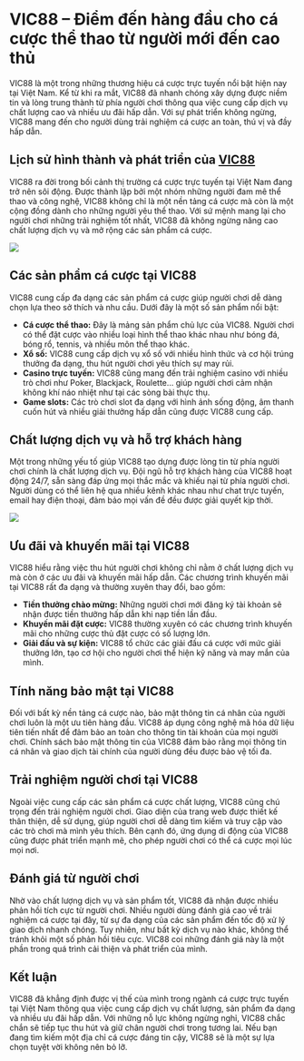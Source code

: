 <h1>VIC88 – Điểm đến hàng đầu cho cá cược thể thao từ người mới đến cao thủ</h1><p>VIC88 là một trong những thương hiệu cá cược trực tuyến nổi bật hiện nay tại Việt Nam. Kể từ khi ra mắt, VIC88 đã nhanh chóng xây dựng được niềm tin và lòng trung thành từ phía người chơi thông qua việc cung cấp dịch vụ chất lượng cao và nhiều ưu đãi hấp dẫn. Với sự phát triển không ngừng, VIC88 mang đến cho người dùng trải nghiệm cá cược an toàn, thú vị và đầy hấp dẫn.</p>
<h2>Lịch sử hình thành và phát triển của <strong><a href="https://vic88.today/">VIC88</a></strong></h2><p>VIC88 ra đời trong bối cảnh thị trường cá cược trực tuyến tại Việt Nam đang trở nên sôi động. Được thành lập bởi một nhóm những người đam mê thể thao và công nghệ, VIC88 không chỉ là một nền tảng cá cược mà còn là một cộng đồng dành cho những người yêu thể thao. Với sứ mệnh mang lại cho người chơi những trải nghiệm tốt nhất, VIC88 đã không ngừng nâng cao chất lượng dịch vụ và mở rộng các sản phẩm cá cược.</p>
<img src="https://vic88.com/images/logo/logo_vic88.png">
<h2>Các sản phẩm cá cược tại VIC88</h2><p>VIC88 cung cấp đa dạng các sản phẩm cá cược giúp người chơi dễ dàng chọn lựa theo sở thích và nhu cầu. Dưới đây là một số sản phẩm nổi bật:</p><ul><li><strong>Cá cược thể thao:</strong> Đây là mảng sản phẩm chủ lực của VIC88. Người chơi có thể đặt cược vào nhiều loại hình thể thao khác nhau như bóng đá, bóng rổ, tennis, và nhiều môn thể thao khác.</li><li><strong>Xổ số:</strong> VIC88 cung cấp dịch vụ xổ số với nhiều hình thức và cơ hội trúng thưởng đa dạng, thu hút người chơi yêu thích sự may rủi.</li><li><strong>Casino trực tuyến:</strong> VIC88 cũng mang đến trải nghiệm casino với nhiều trò chơi như Poker, Blackjack, Roulette... giúp người chơi cảm nhận không khí náo nhiệt như tại các sòng bài thực thụ.</li><li><strong>Game slots:</strong> Các trò chơi slot đa dạng với hình ảnh sống động, âm thanh cuốn hút và nhiều giải thưởng hấp dẫn cũng được VIC88 cung cấp.</li></ul>
<h2>Chất lượng dịch vụ và hỗ trợ khách hàng</h2><p>Một trong những yếu tố giúp VIC88 tạo dựng được lòng tin từ phía người chơi chính là chất lượng dịch vụ. Đội ngũ hỗ trợ khách hàng của VIC88 hoạt động 24/7, sẵn sàng đáp ứng mọi thắc mắc và khiếu nại từ phía người chơi. Người dùng có thể liên hệ qua nhiều kênh khác nhau như chat trực tuyến, email hay điện thoại, đảm bảo mọi vấn đề đều được giải quyết kịp thời.</p>
<img src="https://drive.google.com/file/d/1VfbrbPHVh0Udk2U9qpBMx35ezYaG5_fm/view?usp=drive_link">
<h2>Ưu đãi và khuyến mãi tại VIC88</h2><p>VIC88 hiểu rằng việc thu hút người chơi không chỉ nằm ở chất lượng dịch vụ mà còn ở các ưu đãi và khuyến mãi hấp dẫn. Các chương trình khuyến mãi tại VIC88 rất đa dạng và thường xuyên thay đổi, bao gồm:</p><ul><li><strong>Tiền thưởng chào mừng:</strong> Những người chơi mới đăng ký tài khoản sẽ nhận được tiền thưởng hấp dẫn khi nạp tiền lần đầu.</li><li><strong>Khuyến mãi đặt cược:</strong> VIC88 thường xuyên có các chương trình khuyến mãi cho những cược thủ đặt cược có số lượng lớn.</li><li><strong>Giải đấu và sự kiện:</strong> VIC88 tổ chức các giải đấu cá cược với mức giải thưởng lớn, tạo cơ hội cho người chơi thể hiện kỹ năng và may mắn của mình.</li></ul>
<h2>Tính năng bảo mật tại VIC88</h2><p>Đối với bất kỳ nền tảng cá cược nào, bảo mật thông tin cá nhân của người chơi luôn là một ưu tiên hàng đầu. VIC88 áp dụng công nghệ mã hóa dữ liệu tiên tiến nhất để đảm bảo an toàn cho thông tin tài khoản của mọi người chơi. Chính sách bảo mật thông tin của VIC88 đảm bảo rằng mọi thông tin cá nhân và giao dịch tài chính của người dùng đều được bảo vệ tối đa.</p>
<h2>Trải nghiệm người chơi tại VIC88</h2><p>Ngoài việc cung cấp các sản phẩm cá cược chất lượng, VIC88 cũng chú trọng đến trải nghiệm người chơi. Giao diện của trang web được thiết kế thân thiện, dễ sử dụng, giúp người chơi dễ dàng tìm kiếm và truy cập vào các trò chơi mà mình yêu thích. Bên cạnh đó, ứng dụng di động của VIC88 cũng được phát triển mạnh mẽ, cho phép người chơi có thể cá cược mọi lúc mọi nơi.</p>
<h2>Đánh giá từ người chơi</h2><p>Nhờ vào chất lượng dịch vụ và sản phẩm tốt, VIC88 đã nhận được nhiều phản hồi tích cực từ người chơi. Nhiều người dùng đánh giá cao về trải nghiệm cá cược tại đây, từ sự đa dạng của các sản phẩm đến tốc độ xử lý giao dịch nhanh chóng. Tuy nhiên, như bất kỳ dịch vụ nào khác, không thể tránh khỏi một số phản hồi tiêu cực. VIC88 coi những đánh giá này là một phần trong quá trình cải thiện và phát triển của mình.</p>
<h2>Kết luận</h2><p>VIC88 đã khẳng định được vị thế của mình trong ngành cá cược trực tuyến tại Việt Nam thông qua việc cung cấp dịch vụ chất lượng, sản phẩm đa dạng và nhiều ưu đãi hấp dẫn. Với những nỗ lực không ngừng nghỉ, VIC88 chắc chắn sẽ tiếp tục thu hút và giữ chân người chơi trong tương lai. Nếu bạn đang tìm kiếm một địa chỉ cá cược đáng tin cậy, VIC88 sẽ là một sự lựa chọn tuyệt vời không nên bỏ lỡ.</p>
